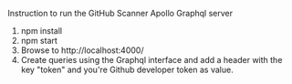 Instruction to run the GitHub Scanner Apollo Graphql server

1. npm install
2. npm start
3. Browse to http://localhost:4000/
4. Create queries using the Graphql interface and add a header with the key "token" and you're Github developer token as value.
